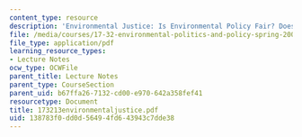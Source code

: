 ```yaml
---
content_type: resource
description: 'Environmental Justice: Is Environmental Policy Fair? Does it Matter?'
file: /media/courses/17-32-environmental-politics-and-policy-spring-2003/138783f0dd0d56494fd643943c7dde38_173213environmentaljustice.pdf
file_type: application/pdf
learning_resource_types:
- Lecture Notes
ocw_type: OCWFile
parent_title: Lecture Notes
parent_type: CourseSection
parent_uid: b67ffa26-7132-cd00-e970-642a358fef41
resourcetype: Document
title: 173213environmentaljustice.pdf
uid: 138783f0-dd0d-5649-4fd6-43943c7dde38
---
```

